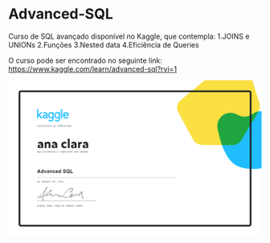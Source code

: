 # Advanced-SQL
Curso de SQL avançado disponível no Kaggle, que contempla:
1.JOINS e UNIONs
2.Funções
3.Nested data
4.Eficiência de Queries

O curso pode ser encontrado no seguinte link: https://www.kaggle.com/learn/advanced-sql?rvi=1


![Alt text](https://github.com/ana-epereira/Advanced-SQL/blob/main/ana%20clara%20-%20Advanced%20SQL.png?raw=true)
